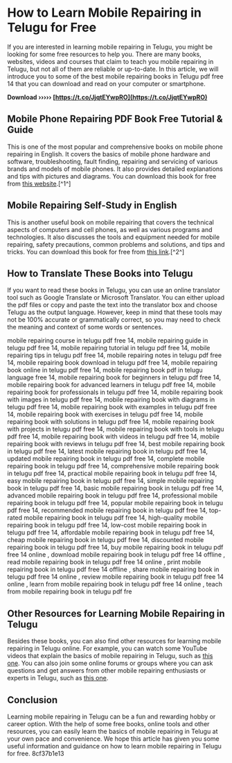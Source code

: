 # How to Learn Mobile Repairing in Telugu for Free
 
If you are interested in learning mobile repairing in Telugu, you might be looking for some free resources to help you. There are many books, websites, videos and courses that claim to teach you mobile repairing in Telugu, but not all of them are reliable or up-to-date. In this article, we will introduce you to some of the best mobile repairing books in Telugu pdf free 14 that you can download and read on your computer or smartphone.
 
**Download ››››› [https://t.co/JjqtEYwpRO](https://t.co/JjqtEYwpRO)**


 
## Mobile Phone Repairing PDF Book Free Tutorial & Guide
 
This is one of the most popular and comprehensive books on mobile phone repairing in English. It covers the basics of mobile phone hardware and software, troubleshooting, fault finding, repairing and servicing of various brands and models of mobile phones. It also provides detailed explanations and tips with pictures and diagrams. You can download this book for free from [this website](https://www.mobilecellphonerepairing.com/mobile-phone-repairing-pdf-book-free-tutorial-guide.html).[^1^]
 
## Mobile Repairing Self-Study in English
 
This is another useful book on mobile repairing that covers the technical aspects of computers and cell phones, as well as various programs and technologies. It also discusses the tools and equipment needed for mobile repairing, safety precautions, common problems and solutions, and tips and tricks. You can download this book for free from [this link](https://www.ludomar.com/wp-content/uploads/2022/10/mobile_repairing_books_in_telugu_pdf_free_14.pdf).[^2^]
 
## How to Translate These Books into Telugu
 
If you want to read these books in Telugu, you can use an online translator tool such as Google Translate or Microsoft Translator. You can either upload the pdf files or copy and paste the text into the translator box and choose Telugu as the output language. However, keep in mind that these tools may not be 100% accurate or grammatically correct, so you may need to check the meaning and context of some words or sentences.
 
mobile repairing course in telugu pdf free 14,  mobile repairing guide in telugu pdf free 14,  mobile repairing tutorial in telugu pdf free 14,  mobile repairing tips in telugu pdf free 14,  mobile repairing notes in telugu pdf free 14,  mobile repairing book download in telugu pdf free 14,  mobile repairing book online in telugu pdf free 14,  mobile repairing book pdf in telugu language free 14,  mobile repairing book for beginners in telugu pdf free 14,  mobile repairing book for advanced learners in telugu pdf free 14,  mobile repairing book for professionals in telugu pdf free 14,  mobile repairing book with images in telugu pdf free 14,  mobile repairing book with diagrams in telugu pdf free 14,  mobile repairing book with examples in telugu pdf free 14,  mobile repairing book with exercises in telugu pdf free 14,  mobile repairing book with solutions in telugu pdf free 14,  mobile repairing book with projects in telugu pdf free 14,  mobile repairing book with tools in telugu pdf free 14,  mobile repairing book with videos in telugu pdf free 14,  mobile repairing book with reviews in telugu pdf free 14,  best mobile repairing book in telugu pdf free 14,  latest mobile repairing book in telugu pdf free 14,  updated mobile repairing book in telugu pdf free 14,  complete mobile repairing book in telugu pdf free 14,  comprehensive mobile repairing book in telugu pdf free 14,  practical mobile repairing book in telugu pdf free 14,  easy mobile repairing book in telugu pdf free 14,  simple mobile repairing book in telugu pdf free 14,  basic mobile repairing book in telugu pdf free 14,  advanced mobile repairing book in telugu pdf free 14,  professional mobile repairing book in telugu pdf free 14,  popular mobile repairing book in telugu pdf free 14,  recommended mobile repairing book in telugu pdf free 14,  top-rated mobile repairing book in telugu pdf free 14,  high-quality mobile repairing book in telugu pdf free 14,  low-cost mobile repairing book in telugu pdf free 14,  affordable mobile repairing book in telugu pdf free 14,  cheap mobile repairing book in telugu pdf free 14,  discounted mobile repairing book in telugu pdf free 14,  buy mobile repairing book in telugu pdf free 14 online ,  download mobile repairing book in telugu pdf free 14 offline ,  read mobile repairing book in telugu pdf free 14 online ,  print mobile repairing book in telugu pdf free 14 offline ,  share mobile repairing book in telugu pdf free 14 online ,  review mobile repairing book in telugu pdf free 14 online ,  learn from mobile repairing book in telugu pdf free 14 online ,  teach from mobile repairing book in telugu pdf fre
 
## Other Resources for Learning Mobile Repairing in Telugu
 
Besides these books, you can also find other resources for learning mobile repairing in Telugu online. For example, you can watch some YouTube videos that explain the basics of mobile repairing in Telugu, such as [this one](https://www.youtube.com/watch?v=ZwQ7y0xRz6k). You can also join some online forums or groups where you can ask questions and get answers from other mobile repairing enthusiasts or experts in Telugu, such as [this one](https://www.facebook.com/groups/1430589867204490/).
 
## Conclusion
 
Learning mobile repairing in Telugu can be a fun and rewarding hobby or career option. With the help of some free books, online tools and other resources, you can easily learn the basics of mobile repairing in Telugu at your own pace and convenience. We hope this article has given you some useful information and guidance on how to learn mobile repairing in Telugu for free.
 8cf37b1e13
 

